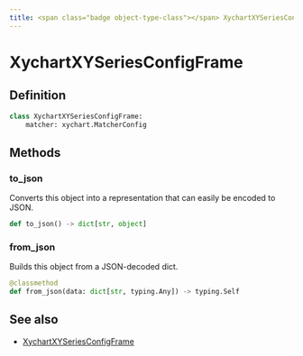 ```yaml
---
title: <span class="badge object-type-class"></span> XychartXYSeriesConfigFrame
---
```

# <span class="badge object-type-class"></span> XychartXYSeriesConfigFrame

## Definition

```python
class XychartXYSeriesConfigFrame:
    matcher: xychart.MatcherConfig
```
## Methods

### <span class="badge object-method"></span> to_json

Converts this object into a representation that can easily be encoded to JSON.

```python
def to_json() -> dict[str, object]
```

### <span class="badge object-method"></span> from_json

Builds this object from a JSON-decoded dict.

```python
@classmethod
def from_json(data: dict[str, typing.Any]) -> typing.Self
```

## See also

 * <span class="badge builder"></span> [XychartXYSeriesConfigFrame](./builder-XychartXYSeriesConfigFrame.md)
